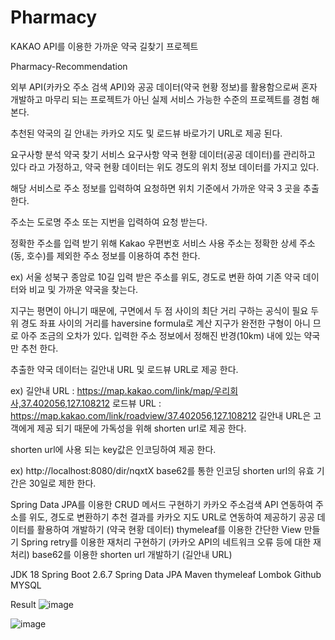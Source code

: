 # Pharmacy
KAKAO API를 이용한 가까운 약국 길찾기 프로젝트

Pharmacy-Recommendation

외부 API(카카오 주소 검색 API)와 공공 데이터(약국 현황 정보)를 활용함으로써 혼자 개발하고 마무리 되는 프로젝트가 아닌 실제 서비스 가능한 수준의 프로젝트를 경험 해본다.

추천된 약국의 길 안내는 카카오 지도 및 로드뷰 바로가기 URL로 제공 된다.

요구사항 분석
약국 찾기 서비스 요구사항
약국 현황 데이터(공공 데이터)를 관리하고 있다 라고 가정하고, 약국 현황 데이터는 위도 경도의 위치 정보 데이터를 가지고 있다.

해당 서비스로 주소 정보를 입력하여 요청하면 위치 기준에서 가까운 약국 3 곳을 추출 한다.

주소는 도로명 주소 또는 지번을 입력하여 요청 받는다.

정확한 주소를 입력 받기 위해 Kakao 우편번호 서비스 사용
주소는 정확한 상세 주소(동, 호수)를 제외한 주소 정보를 이용하여 추천 한다.

ex) 서울 성북구 종암로 10길
입력 받은 주소를 위도, 경도로 변환 하여 기존 약국 데이터와 비교 및 가까운 약국을 찾는다.

지구는 평면이 아니기 때문에, 구면에서 두 점 사이의 최단 거리 구하는 공식이 필요
두 위 경도 좌표 사이의 거리를 haversine formula로 계산
지구가 완전한 구형이 아니 므로 아주 조금의 오차가 있다.
입력한 주소 정보에서 정해진 반경(10km) 내에 있는 약국만 추천 한다.

추출한 약국 데이터는 길안내 URL 및 로드뷰 URL로 제공 한다.

ex)
길안내 URL : https://map.kakao.com/link/map/우리회사,37.402056,127.108212
로드뷰 URL : https://map.kakao.com/link/roadview/37.402056,127.108212
길안내 URL은 고객에게 제공 되기 때문에 가독성을 위해 shorten url로 제공 한다.

shorten url에 사용 되는 key값은 인코딩하여 제공 한다.

ex) http://localhost:8080/dir/nqxtX
base62를 통한 인코딩
shorten url의 유효 기간은 30일로 제한 한다.

Spring Data JPA를 이용한 CRUD 메서드 구현하기
카카오 주소검색 API 연동하여 주소를 위도, 경도로 변환하기
추천 결과를 카카오 지도 URL로 연동하여 제공하기
공공 데이터를 활용하여 개발하기 (약국 현황 데이터)
thymeleaf를 이용한 간단한 View 만들기
Spring retry를 이용한 재처리 구현하기 (카카오 API의 네트워크 오류 등에 대한 재처리)
base62를 이용한 shorten url 개발하기 (길안내 URL)


JDK 18
Spring Boot 2.6.7
Spring Data JPA
Maven
thymeleaf
Lombok
Github
MYSQL

Result
![image](https://github.com/toroy12/Pharmacy/assets/96565041/4518efd3-2172-44b6-b6f2-5f0053fad2bb)


![image](https://github.com/toroy12/Pharmacy/assets/96565041/c8c1712e-3ae5-4790-b8cc-b929e84757c5)


